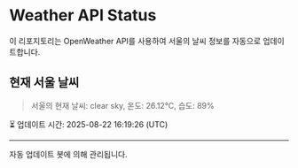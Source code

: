 
# Weather API Status

이 리포지토리는 OpenWeather API를 사용하여 서울의 날씨 정보를 자동으로 업데이트합니다.

## 현재 서울 날씨
> 서울의 현재 날씨: clear sky, 온도: 26.12°C, 습도: 89%

⏳ 업데이트 시간: 2025-08-22 16:19:26 (UTC)

---
자동 업데이트 봇에 의해 관리됩니다.
